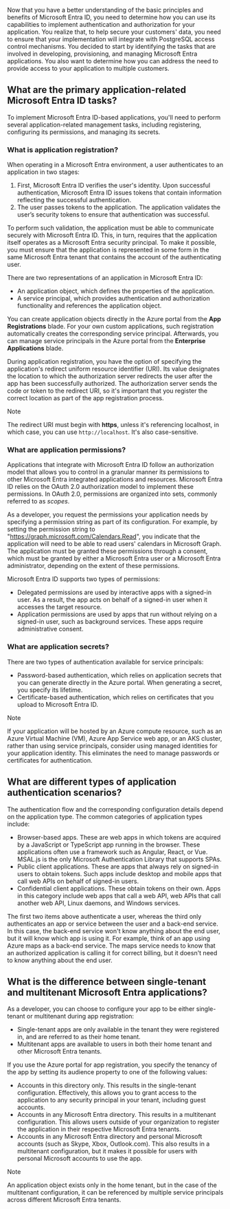 Now that you have a better understanding of the basic principles and benefits of Microsoft Entra ID, you need to determine how you can use its capabilities to implement authentication and authorization for your application. You realize that, to help secure your customers' data, you need to ensure that your implementation will integrate with PostgreSQL access control mechanisms. You decided to start by identifying the tasks that are involved in developing, provisioning, and managing Microsoft Entra applications. You also want to determine how you can address the need to provide access to your application to multiple customers.

<a name='what-are-the-primary-application-related-azure-ad-tasks'></a>

## What are the primary application-related Microsoft Entra ID tasks?

To implement Microsoft Entra ID-based applications, you'll need to perform several application-related management tasks, including registering, configuring its permissions, and managing its secrets.

### What is application registration?

When operating in a Microsoft Entra environment, a user authenticates to an application in two stages:

1. First, Microsoft Entra ID verifies the user's identity. Upon successful authentication, Microsoft Entra ID issues tokens that contain information reflecting the successful authentication.
1. The user passes tokens to the application. The application validates the user’s security tokens to ensure that authentication was successful.

To perform such validation, the application must be able to communicate securely with Microsoft Entra ID. This, in turn, requires that the application itself operates as a Microsoft Entra security principal. To make it possible, you must ensure that the application is represented in some form in the same Microsoft Entra tenant that contains the account of the authenticating user.

There are two representations of an application in Microsoft Entra ID:

- An application object, which defines the properties of the application.
- A service principal, which provides authentication and authorization functionality and references the application object.

You can create application objects directly in the Azure portal from the **App Registrations** blade. For your own custom applications, such registration automatically creates the corresponding service principal. Afterwards, you can manage service principals in the Azure portal from the **Enterprise Applications** blade.

During application registration, you have the option of specifying the application's redirect uniform resource identifier (URI). Its value designates the location to which the authorization server redirects the user after the app has been successfully authorized. The authorization server sends the code or token to the redirect URI, so it's important that you register the correct location as part of the app registration process.

> [!NOTE]
> The redirect URI must begin with **https**, unless it's referencing localhost, in which case, you can use `http://localhost`. It's also case-sensitive.

### What are application permissions?

Applications that integrate with Microsoft Entra ID follow an authorization model that allows you to control in a granular manner its permissions to other Microsoft Entra integrated applications and resources. Microsoft Entra ID relies on the OAuth 2.0 authorization model to implement these permissions. In OAuth 2.0, permissions are organized into sets, commonly referred to as *scopes*.

As a developer, you request the permissions your application needs by specifying a permission string as part of its configuration. For example, by setting the permission string to "https://graph.microsoft.com/Calendars.Read", you indicate that the application will need to be able to read users' calendars in Microsoft Graph. The application must be granted these permissions through a consent, which must be granted by either a Microsoft Entra user or a Microsoft Entra administrator, depending on the extent of these permissions.

Microsoft Entra ID supports two types of permissions:

- Delegated permissions are used by interactive apps with a signed-in user. As a result, the app acts on behalf of a signed-in user when it accesses the target resource.
- Application permissions are used by apps that run without relying on a signed-in user, such as background services. These apps require administrative consent.

### What are application secrets?

There are two types of authentication available for service principals:

- Password-based authentication, which relies on application secrets that you can generate directly in the Azure portal. When generating a secret, you specify its lifetime.
- Certificate-based authentication, which relies on certificates that you upload to Microsoft Entra ID.

> [!NOTE]
> If your application will be hosted by an Azure compute resource, such as an Azure Virtual Machine (VM), Azure App Service web app, or an AKS cluster, rather than using service principals, consider using managed identities for your application identity. This eliminates the need to manage passwords or certificates for authentication.

## What are different types of application authentication scenarios?

The authentication flow and the corresponding configuration details depend on the application type. The common categories of application types include:

- Browser-based apps. These are web apps in which tokens are acquired by a JavaScript or TypeScript app running in the browser. These applications often use a framework such as Angular, React, or Vue. MSAL.js is the only Microsoft Authentication Library that supports SPAs.
- Public client applications. These are apps that always rely on signed-in users to obtain tokens. Such apps include desktop and mobile apps that call web APIs on behalf of signed-in users.
- Confidential client applications. These obtain tokens on their own. Apps in this category include web apps that call a web API, web APIs that call another web API, Linux daemons, and Windows services.

The first two items above authenticate a user, whereas the third only authenticates an app or service between the user and a back-end service. In this case, the back-end service won't know anything about the end user, but it will know which app is using it. For example, think of an app using Azure maps as a back-end service. The maps service needs to know that an authorized application is calling it for correct billing, but it doesn't need to know anything about the end user.

<a name='what-is-the-difference-between-single-tenant-and-multitenant-azure-ad-applications'></a>

## What is the difference between single-tenant and multitenant Microsoft Entra applications?

As a developer, you can choose to configure your app to be either single-tenant or multitenant during app registration:

- Single-tenant apps are only available in the tenant they were registered in, and are referred to as their home tenant.
- Multitenant apps are available to users in both their home tenant and other Microsoft Entra tenants.

If you use the Azure portal for app registration, you specify the tenancy of the app by setting its audience property to one of the following values:

- Accounts in this directory only. This results in the single-tenant configuration. Effectively, this allows you to grant access to the application to any security principal in your tenant, including guest accounts.
- Accounts in any Microsoft Entra directory. This results in a multitenant configuration. This allows users outside of your organization to register the application in their respective Microsoft Entra tenants.
- Accounts in any Microsoft Entra directory and personal Microsoft accounts (such as Skype, Xbox, Outlook.com). This also results in a multitenant configuration, but it makes it possible for users with personal Microsoft accounts to use the app.

> [!NOTE]
> An application object exists only in the home tenant, but in the case of the multitenant configuration, it can be referenced by multiple service principals across different Microsoft Entra tenants.
